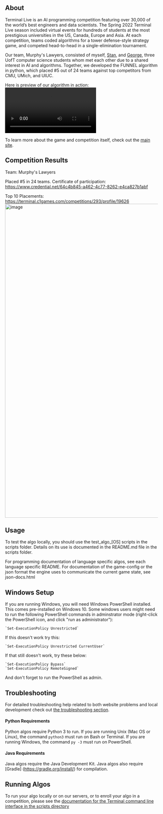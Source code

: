 ## About
Terminal Live is an AI programming competition featuring over 30,000 of the world’s best engineers and data scientists. The Spring 2022 Terminal Live season included virtual events for hundreds of students at the most prestigious universities in the US, Canada, Europe and Asia. At each competition, teams coded algorithms for a tower defense-style strategy game, and competed head-to-head in a single-elimination tournament.

Our team, Murphy's Lawyers, consisted of myself, [Stan](https://github.com/stan-hua), and [George](https://github.com/CardboardTank), three UofT computer science students whom met each other due to a shared interest in AI and algorithms. Together, we developed the FUNNEL algorithm in python, which placed #5 out of 24 teams against top competitors from CMU, UMich, and UIUC.

Here is preview of our algorithm in action:
<video src="https://user-images.githubusercontent.com/72905894/169751007-d641819e-8439-4b55-aacb-aba2352ecb38.mov">

To learn more about the game and competition itself, check out the [main site](https://terminal.c1games.com/rules).


## Competition Results
Team: Murphy's Lawyers

Placed #5 in 24 teams.
Certificate of participation: https://www.credential.net/64c4b845-a462-4c77-8262-e4ca827b1abf

Top 10 Placements:
https://terminal.c1games.com/competitions/293/profile/19626
<img width="1034" alt="image" src="https://user-images.githubusercontent.com/72905894/162841899-7016fec6-8bc0-4f10-8ddd-a01a2eaf4d12.png">

## Usage

To test the algo locally, you should use the test_algo_[OS] scripts in the scripts folder. Details on its use is documented in the README.md file in the scripts folder.

For programming documentation of language specific algos, see each language specific README.
For documentation of the game-config or the json format the engine uses to communicate the current game state, see json-docs.html

## Windows Setup

If you are running Windows, you will need Windows PowerShell installed. This comes pre-installed on Windows 10.
Some windows users might need to run the following PowerShell commands in adminstrator mode (right-click the 
PowerShell icon, and click "run as administrator"):
    
    `Set-ExecutionPolicy Unrestricted`
    
If this doesn't work try this:
    
    `Set-ExecutionPolicy Unrestricted CurrentUser`
    
If that still doesn't work, try these below:
    
    `Set-ExecutionPolicy Bypass`
    `Set-ExecutionPolicy RemoteSigned`
    
And don't forget to run the PowerShell as admin.

## Troubleshooting

For detailed troubleshooting help related to both website problems and local development check out [the troubleshooting section](https://terminal.c1games.com/rules#Troubleshooting).

#### Python Requirements

Python algos require Python 3 to run. If you are running Unix (Mac OS or Linux), the command `python3` must run on 
Bash or Terminal. If you are running Windows, the command `py -3` must run on PowerShell.
   
#### Java Requirements

Java algos require the Java Development Kit. Java algos also require [Gradle]
(https://gradle.org/install/) for compilation.
   
## Running Algos

To run your algo locally or on our servers, or to enroll your algo in a competition, please see the [documentation 
for the Terminal command line interface in the scripts directory](https://github.com/correlation-one/AIGamesStarterKit/tree/master/scripts)
